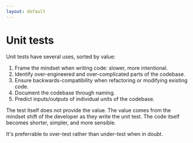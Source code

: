 ```yaml
---
layout: default
---
```


# Unit tests

Unit tests have several uses, sorted by value:

1. Frame the mindset when writing code: slower, more intentional.
2. Identify over-engineered and over-complicated parts of the codebase.
3. Ensure backwards-compatibility when refactoring or modifying existing code.
4. Document the codebase through naming.
5. Predict inputs/outputs of individual units of the codebase.

The test itself does not provide the value. The value comes from the mindset
shift of the developer as they write the unit test. The code itself becomes
shorter, simpler, and more sensible.

It's preferrable to over-test rather than under-test when in doubt.
